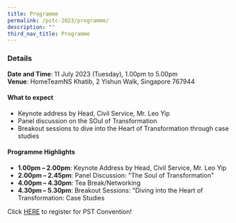 ```yaml
---
title: Programme
permalink: /pstc-2023/programme/
description: ""
third_nav_title: Programme
---
```

### Details
**Date and Time**: 11 July 2023 (Tuesday), 1.00pm to 5.00pm <br>
**Venue**: HomeTeamNS Khatib, 2 Yishun Walk, Singapore 767944

#### What to expect
* Keynote address by Head, Civil Service, Mr. Leo Yip
* Panel discussion on the SOul of Transformation
* Breakout sessions to dive into the Heart of Transformation through case studies

#### Programme Highlights
*   **1.00pm – 2.00pm**: Keynote Address by Head, Civil Service, Mr. Leo Yip
*   **2.00pm – 2.45pm**: Panel Discussion: "The Soul of Transformation"
*   **4.00pm – 4.30pm**: Tea Break/Networking
*   **4.30pm – 5.30pm**: Breakout Sessions: "Diving into the Heart of Transformation: Case Studies
    
Click [HERE](https://www.gevme.com/public-service-week-2023-43276652) to register for PST Convention!